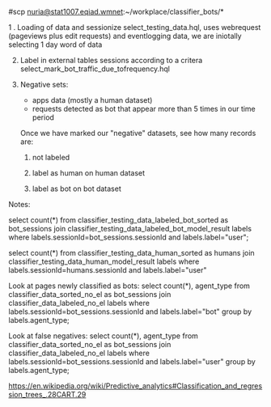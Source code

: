 #scp nuria@stat1007.eqiad.wmnet:~/workplace/classifier_bots/*

1 . Loading of data and sessionize 
        select_testing_data.hql, uses webrequest (pageviews plus edit requests) and  eventlogging data, we are iniotally selecting 1 day word of data 


2. Label in external tables sessions according to a critera
    select_mark_bot_traffic_due_tofrequency.hql


3. Negative sets:
    - apps data (mostly a human dataset)
    - requests detected as bot that appear more than 5 times in our time period

    Once we have marked our "negative" datasets, see how many records are: 
    
    1) not labeled 
    
    2) label as human on human dataset 
                
    3) label as bot on bot dataset


Notes: 


select count(*) from classifier_testing_data_labeled_bot_sorted as bot_sessions join  classifier_testing_data_labeled_bot_model_result labels where labels.sessionId=bot_sessions.sessionId  and labels.label="user";

select count(*) from classifier_testing_data_human_sorted as humans  join  classifier_testing_data_human_model_result labels where labels.sessionId=humans.sessionId  and labels.label="user"

Look at pages newly classified as bots:
select count(*), agent_type from classifier_data_sorted_no_el as bot_sessions join classifier_data_labeled_no_el labels where labels.sessionId=bot_sessions.sessionId and labels.label="bot" group by labels.agent_type;

Look at false negatives:
select count(*), agent_type from classifier_data_sorted_no_el as bot_sessions join classifier_data_labeled_no_el labels where labels.sessionId=bot_sessions.sessionId and labels.label="user" group by labels.agent_type;


https://en.wikipedia.org/wiki/Predictive_analytics#Classification_and_regression_trees_.28CART.29
